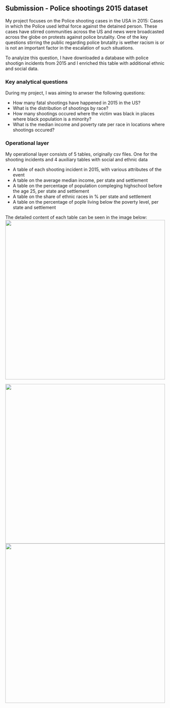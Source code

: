 ## Submission - Police shootings 2015 dataset

My project focuses on the Police shooting cases in the USA in 2015: Cases in which the Police used lethal force against the detained person. 
These cases have stirred communities across the US and news were broadcasted across the globe on protests against police brutality.
One of the key questions stirring the public regarding police brutality is wether racism is or is not an important factor in the escalation of such situations.

To analyize this question, I have downloaded a database with police shootign incidents from 2015 and I enriched this table with additional ethnic and social data.

### Key analytical questions

During my project, I was aiming to anwser the following questions:
 - How many fatal shootings have happened in 2015 in the US?
 - What is the distribution of shootings by race?
 - How many shootings occured where the victim was black in places where black population is a minority?
 - What is the median income and poverty rate per race in locations where shootings occured?

### Operational layer

My operational layer consists of 5 tables, originally csv files. One for the shooting incidents and 4 auxiliary tables with social and ethnic data

- A table of each shooting incident in 2015, with various attributes of the event
- A table on the average median income, per state and settlement
- A table on the percentage of population compleging highschool before the age 25, per state and settlement
- A table on the share of ethnic races in % per state and settlement
- A table on the percentage of pople living below the poverty level, per state and settlement

The detailed content of each table can be seen in the image below:
<img height= 500 src="https://github.com/DaniDataScience/Data_Engineering_HW/blob/main/Term_Project/Pictures/EER_diagram_vf.png">


<img height= 500 src="https://github.com/DaniDataScience/Data_Engineering_HW/blob/main/Term_Project/Pictures/Analytics_plan.png">


<img height= 500 src="https://github.com/DaniDataScience/Data_Engineering_HW/blob/main/Term_Project/Pictures/Data_Warehouse.png">



